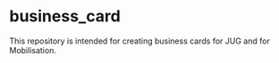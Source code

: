 # business_card
This repository is intended for creating business cards for JUG and for Mobilisation.
